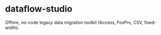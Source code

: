 # dataflow-studio
Offline, no-code legacy data migration toolkit (Access, FoxPro, CSV, fixed-width).
